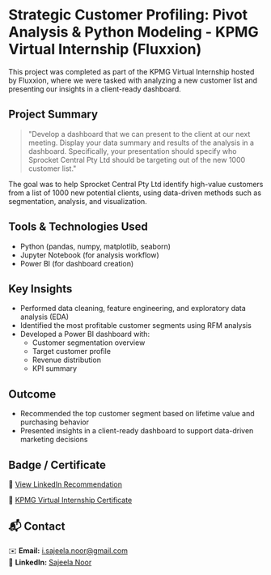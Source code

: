 # Strategic Customer Profiling: Pivot Analysis & Python Modeling - KPMG Virtual Internship (Fluxxion)

This project was completed as part of the KPMG Virtual Internship hosted by Fluxxion, where we were tasked with analyzing a new customer list and presenting our insights in a client-ready dashboard.

## Project Summary

> "Develop a dashboard that we can present to the client at our next meeting. Display your data summary and results of the analysis in a dashboard. Specifically, your presentation should specify who Sprocket Central Pty Ltd should be targeting out of the new 1000 customer list."

The goal was to help Sprocket Central Pty Ltd identify high-value customers from a list of 1000 new potential clients, using data-driven methods such as segmentation, analysis, and visualization.

## Tools & Technologies Used

- Python (pandas, numpy, matplotlib, seaborn)
- Jupyter Notebook (for analysis workflow)
- Power BI (for dashboard creation)

## Key Insights

- Performed data cleaning, feature engineering, and exploratory data analysis (EDA)
- Identified the most profitable customer segments using RFM analysis
- Developed a Power BI dashboard with:
  - Customer segmentation overview
  - Target customer profile
  - Revenue distribution
  - KPI summary

## Outcome

- Recommended the top customer segment based on lifetime value and purchasing behavior
- Presented insights in a client-ready dashboard to support data-driven marketing decisions

## Badge / Certificate
🔗 [View LinkedIn Recommendation](https://www.linkedin.com/in/sajeela-noor-82b510256/overlay/experience/2687318675/multiple-media-viewer/?profileId=ACoAAD8UcaMBclOSgLALZ_OUKuOjz9Wc4dep9Rw&treasuryMediaId=1753205134889)

📜 [KPMG Virtual Internship Certificate](https://www.linkedin.com/in/sajeela-noor-82b510256/overlay/experience/2687318675/multiple-media-viewer/?profileId=ACoAAD8UcaMBclOSgLALZ_OUKuOjz9Wc4dep9Rw&treasuryMediaId=1753205134888)

## 📬 Contact

✉️ **Email:** [i.sajeela.noor@gmail.com](mailto:i.sajeela.noor@gmail.com)  
💼 **LinkedIn:** [Sajeela Noor](https://www.linkedin.com/in/sajeela-noor-82b510256)  
